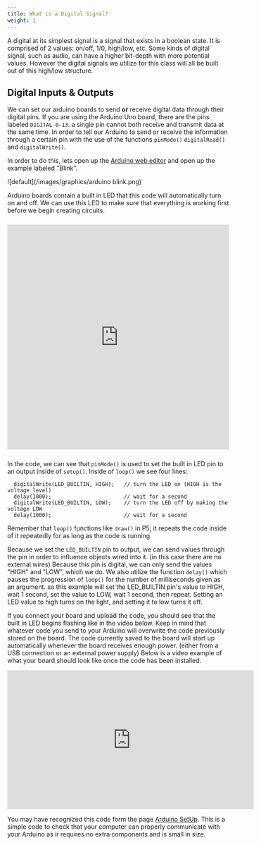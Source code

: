 ```yaml
---
title: What is a Digital Signal? 
weight: 1
---
```


A digital at its simplest signal is a signal that exists in a boolean state. It is comprised of 2 values: on/off, 1/0, high/low, etc. Some kinds of digital signal, such as audio, can have a higher bit-depth with more potential values. However the digital signals we utilize for this class will all be built out of this high/low structure.

## Digital Inputs & Outputs

We can set our arduino boards to send **or** receive digital data through their digital pins. If you are using the Arduino Uno board, there are the pins labeled `DIGITAL 0-13`. a single pin cannot both receive and transmit data at the same time. In order to tell our Arduino to send or receive the information through a certain pin with the use of the functions `pinMode()` `digitalRead()` and `digitalWrite()`.

In order to do this, lets open up the [Arduino web editor](https://create.arduino.cc/) and open up the example labeled "Blink".

![default](/images/graphics/arduino blink.png)

Arduino boards contain a built in LED that this code will automatically turn on and off. We can use this LED to make sure that everything is working first before we begin creating circuits.

<iframe src=https://create.arduino.cc/example/builtin/01.Basics%5CBlink/Blink/preview?embed style="height:510px;width:100%;margin:10px 0" frameborder=0></iframe>

In the code, we can see that `pinMode()` is used to set the built in LED pin to an output inside of `setup()`. Inside of `loop()` we see four lines: 

```
  digitalWrite(LED_BUILTIN, HIGH);   // turn the LED on (HIGH is the voltage level)
  delay(1000);                       // wait for a second
  digitalWrite(LED_BUILTIN, LOW);    // turn the LED off by making the voltage LOW
  delay(1000);                       // wait for a second

```

Remember that `loop()` functions like `draw()` in P5; it repeats the code inside of it repeatedly for as long as the code is running

Because we set the `LED_BUILTIN` pin to output, we can send values through the pin in order to influence objects wired into it. (in this case there are no external wires) Because this pin is digital, we can only send the values "HIGH" and "LOW", which we do. We also utilize the function `delay()` which pauses the progression of `loop()` for the number of milliseconds given as an argument. so this example will set the LED_BUILTIN pin's value to HIGH, wait 1 second, set the value to LOW, wait 1 second, then repeat. Setting an LED value to high turns on the light, and setting it to low turns it off.

If you connect your board and upload the code, you should see that the built in LED begins flashing like in the video below. Keep in mind that whatever code you send to your Arduino will overwrite the code previously stored on the board. The code currently saved to the board will start up automatically whenever the board receives enough power. (either from a USB connection or an external power supply) Below is a video example of what your board should look like once the code has been installed.

<iframe width="560" height="315" src="https://www.youtube.com/embed/3tErNe5782Q" frameborder="0" allow="accelerometer; autoplay; encrypted-media; gyroscope; picture-in-picture" allowfullscreen></iframe>


You may have recognized this code form the page [Arduino SetUp](https://pdm.lsupathways.org/4_physicalcomputing/arduino-setup/). This is a simple code to check that your computer can properly communicate with your Arduino as ir requires no extra components and is small in size.